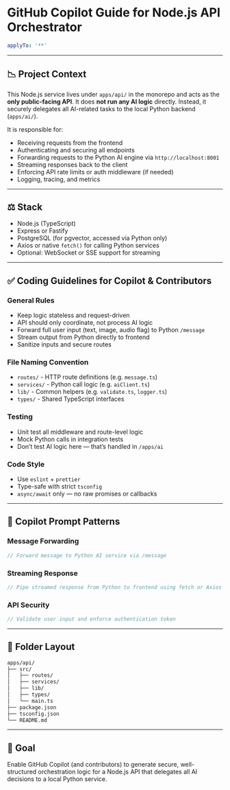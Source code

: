 # GitHub Copilot Guide for Node.js API Orchestrator

```yaml
applyTo: '**'
```

---

## 📉 Project Context

This Node.js service lives under `apps/api/` in the monorepo and acts as the **only public-facing API**. It does **not run any AI logic** directly. Instead, it securely delegates all AI-related tasks to the local Python backend (`apps/ai/`).

It is responsible for:

- Receiving requests from the frontend
- Authenticating and securing all endpoints
- Forwarding requests to the Python AI engine via `http://localhost:8001`
- Streaming responses back to the client
- Enforcing API rate limits or auth middleware (if needed)
- Logging, tracing, and metrics

---

## ⚖️ Stack

- Node.js (TypeScript)
- Express or Fastify
- PostgreSQL (for pgvector, accessed via Python only)
- Axios or native `fetch()` for calling Python services
- Optional: WebSocket or SSE support for streaming

---

## ✅ Coding Guidelines for Copilot & Contributors

### General Rules
- Keep logic stateless and request-driven
- API should only coordinate, not process AI logic
- Forward full user input (text, image, audio flag) to Python `/message`
- Stream output from Python directly to frontend
- Sanitize inputs and secure routes

### File Naming Convention
- `routes/` - HTTP route definitions (e.g. `message.ts`)
- `services/` - Python call logic (e.g. `aiClient.ts`)
- `lib/` - Common helpers (e.g. `validate.ts`, `logger.ts`)
- `types/` - Shared TypeScript interfaces

### Testing
- Unit test all middleware and route-level logic
- Mock Python calls in integration tests
- Don’t test AI logic here — that’s handled in `/apps/ai`

### Code Style
- Use `eslint` + `prettier`
- Type-safe with strict `tsconfig`
- `async/await` only — no raw promises or callbacks

---

## 🤖 Copilot Prompt Patterns

### Message Forwarding
```ts
// Forward message to Python AI service via /message
```

### Streaming Response
```ts
// Pipe streamed response from Python to frontend using fetch or Axios
```

### API Security
```ts
// Validate user input and enforce authentication token
```

---

## 📂 Folder Layout

```bash
apps/api/
├── src/
│   ├── routes/
│   ├── services/
│   ├── lib/
│   ├── types/
│   └── main.ts
├── package.json
├── tsconfig.json
└── README.md
```

---

## 🚀 Goal

Enable GitHub Copilot (and contributors) to generate secure, well-structured orchestration logic for a Node.js API that delegates all AI decisions to a local Python service.

